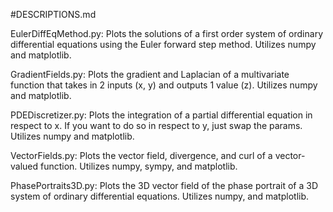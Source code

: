 #DESCRIPTIONS.md

EulerDiffEqMethod.py: Plots the solutions of a first order system of ordinary differential equations using the Euler forward step method.
Utilizes numpy and matplotlib.


GradientFields.py: Plots the gradient and Laplacian of a multivariate function that takes in 2 inputs (x, y) and outputs 1 value (z).
Utilizes numpy and matplotlib.


PDEDiscretizer.py: Plots the integration of a partial differential equation in respect to x. If you want to do so in respect to y, just swap the params.
Utilizes numpy and matplotlib.


VectorFields.py: Plots the vector field, divergence, and curl of a vector-valued function.
Utilizes numpy, sympy, and matplotlib.

PhasePortraits3D.py: Plots the 3D vector field of the phase portrait of a 3D system of ordinary differential equations.
Utilizes numpy, and matplotlib.
